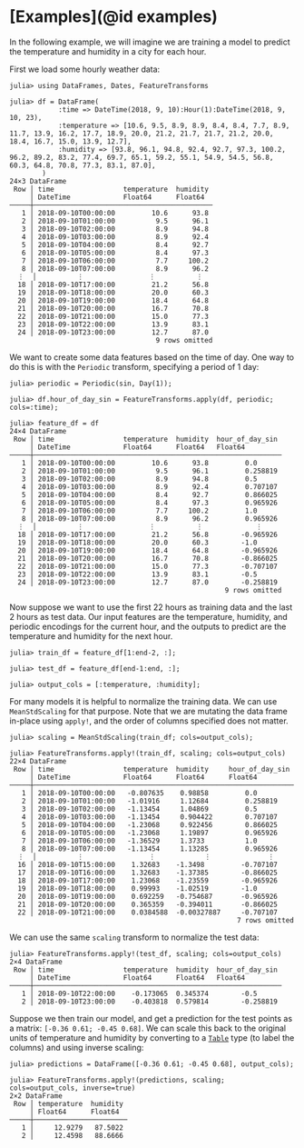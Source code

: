 # [Examples](@id examples)

In the following example, we will imagine we are training a model to predict the temperature and humidity in a city for each hour.

First we load some hourly weather data:

```jldoctest example
julia> using DataFrames, Dates, FeatureTransforms

julia> df = DataFrame(
            :time => DateTime(2018, 9, 10):Hour(1):DateTime(2018, 9, 10, 23),
            :temperature => [10.6, 9.5, 8.9, 8.9, 8.4, 8.4, 7.7, 8.9, 11.7, 13.9, 16.2, 17.7, 18.9, 20.0, 21.2, 21.7, 21.7, 21.2, 20.0, 18.4, 16.7, 15.0, 13.9, 12.7],
            :humidity => [93.8, 96.1, 94.8, 92.4, 92.7, 97.3, 100.2, 96.2, 89.2, 83.2, 77.4, 69.7, 65.1, 59.2, 55.1, 54.9, 54.5, 56.8, 60.3, 64.8, 70.8, 77.3, 83.1, 87.0],
        )
24×3 DataFrame
 Row │ time                 temperature  humidity
     │ DateTime             Float64      Float64
─────┼────────────────────────────────────────────
   1 │ 2018-09-10T00:00:00         10.6      93.8
   2 │ 2018-09-10T01:00:00          9.5      96.1
   3 │ 2018-09-10T02:00:00          8.9      94.8
   4 │ 2018-09-10T03:00:00          8.9      92.4
   5 │ 2018-09-10T04:00:00          8.4      92.7
   6 │ 2018-09-10T05:00:00          8.4      97.3
   7 │ 2018-09-10T06:00:00          7.7     100.2
   8 │ 2018-09-10T07:00:00          8.9      96.2
  ⋮  │          ⋮                ⋮          ⋮
  18 │ 2018-09-10T17:00:00         21.2      56.8
  19 │ 2018-09-10T18:00:00         20.0      60.3
  20 │ 2018-09-10T19:00:00         18.4      64.8
  21 │ 2018-09-10T20:00:00         16.7      70.8
  22 │ 2018-09-10T21:00:00         15.0      77.3
  23 │ 2018-09-10T22:00:00         13.9      83.1
  24 │ 2018-09-10T23:00:00         12.7      87.0
                                    9 rows omitted
```

We want to create some data features based on the time of day.
One way to do this is with the `Periodic` transform, specifying a period of 1 day:

```jldoctest example
julia> periodic = Periodic(sin, Day(1));

julia> df.hour_of_day_sin = FeatureTransforms.apply(df, periodic; cols=:time);

julia> feature_df = df
24×4 DataFrame
 Row │ time                 temperature  humidity  hour_of_day_sin
     │ DateTime             Float64      Float64   Float64
─────┼─────────────────────────────────────────────────────────────
   1 │ 2018-09-10T00:00:00         10.6      93.8         0.0
   2 │ 2018-09-10T01:00:00          9.5      96.1         0.258819
   3 │ 2018-09-10T02:00:00          8.9      94.8         0.5
   4 │ 2018-09-10T03:00:00          8.9      92.4         0.707107
   5 │ 2018-09-10T04:00:00          8.4      92.7         0.866025
   6 │ 2018-09-10T05:00:00          8.4      97.3         0.965926
   7 │ 2018-09-10T06:00:00          7.7     100.2         1.0
   8 │ 2018-09-10T07:00:00          8.9      96.2         0.965926
  ⋮  │          ⋮                ⋮          ⋮             ⋮
  18 │ 2018-09-10T17:00:00         21.2      56.8        -0.965926
  19 │ 2018-09-10T18:00:00         20.0      60.3        -1.0
  20 │ 2018-09-10T19:00:00         18.4      64.8        -0.965926
  21 │ 2018-09-10T20:00:00         16.7      70.8        -0.866025
  22 │ 2018-09-10T21:00:00         15.0      77.3        -0.707107
  23 │ 2018-09-10T22:00:00         13.9      83.1        -0.5
  24 │ 2018-09-10T23:00:00         12.7      87.0        -0.258819
                                                     9 rows omitted
```

Now suppose we want to use the first 22 hours as training data and the last 2 hours as test data.
Our input features are the temperature, humidity, and periodic encodings for the current hour, and the outputs to predict are the temperature and humidity for the next hour. 

```jldoctest example
julia> train_df = feature_df[1:end-2, :];

julia> test_df = feature_df[end-1:end, :];

julia> output_cols = [:temperature, :humidity];
```

For many models it is helpful to normalize the training data.
We can use `MeanStdScaling` for that purpose.
Note that we are mutating the data frame in-place using `apply!`, and the order of columns specified does not matter.

```jldoctest example
julia> scaling = MeanStdScaling(train_df; cols=output_cols);

julia> FeatureTransforms.apply!(train_df, scaling; cols=output_cols)
22×4 DataFrame
 Row │ time                 temperature  humidity     hour_of_day_sin
     │ DateTime             Float64      Float64      Float64
─────┼────────────────────────────────────────────────────────────────
   1 │ 2018-09-10T00:00:00   -0.807635    0.98858         0.0
   2 │ 2018-09-10T01:00:00   -1.01916     1.12684         0.258819
   3 │ 2018-09-10T02:00:00   -1.13454     1.04869         0.5
   4 │ 2018-09-10T03:00:00   -1.13454     0.904422        0.707107
   5 │ 2018-09-10T04:00:00   -1.23068     0.922456        0.866025
   6 │ 2018-09-10T05:00:00   -1.23068     1.19897         0.965926
   7 │ 2018-09-10T06:00:00   -1.36529     1.3733          1.0
   8 │ 2018-09-10T07:00:00   -1.13454     1.13285         0.965926
  ⋮  │          ⋮                ⋮            ⋮              ⋮
  16 │ 2018-09-10T15:00:00    1.32683    -1.3498         -0.707107
  17 │ 2018-09-10T16:00:00    1.32683    -1.37385        -0.866025
  18 │ 2018-09-10T17:00:00    1.23068    -1.23559        -0.965926
  19 │ 2018-09-10T18:00:00    0.99993    -1.02519        -1.0
  20 │ 2018-09-10T19:00:00    0.692259   -0.754687       -0.965926
  21 │ 2018-09-10T20:00:00    0.365359   -0.394011       -0.866025
  22 │ 2018-09-10T21:00:00    0.0384588  -0.00327887     -0.707107
                                                        7 rows omitted
```

We can use the same `scaling` transform to normalize the test data:

```jldoctest example
julia> FeatureTransforms.apply!(test_df, scaling; cols=output_cols)
2×4 DataFrame
 Row │ time                 temperature  humidity  hour_of_day_sin
     │ DateTime             Float64      Float64   Float64
─────┼─────────────────────────────────────────────────────────────
   1 │ 2018-09-10T22:00:00    -0.173065  0.345374        -0.5
   2 │ 2018-09-10T23:00:00    -0.403818  0.579814        -0.258819
```

Suppose we then train our model, and get a prediction for the test points as a matrix: `[-0.36 0.61; -0.45 0.68]`.
We can scale this back to the original units of temperature and humidity by converting to a [`Table`](https://github.com/JuliaData/Tables.jl) type (to label the columns) and using inverse scaling:

```jldoctest example
julia> predictions = DataFrame([-0.36 0.61; -0.45 0.68], output_cols);

julia> FeatureTransforms.apply!(predictions, scaling; cols=output_cols, inverse=true)
2×2 DataFrame
 Row │ temperature  humidity 
     │ Float64      Float64  
─────┼───────────────────────
   1 │     12.9279   87.5022
   2 │     12.4598   88.6666
```
